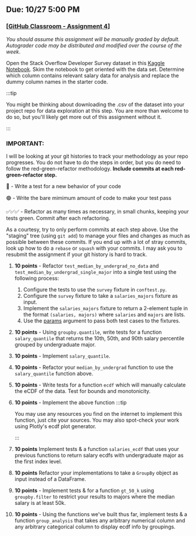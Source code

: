 ## Due: 10/27 5:00 PM

### [[GitHub Classroom - Assignment 4](https://classroom.github.com/a/3RHutrBD)]

*You should assume this assignment will be manually graded by default. Autograder code may be distributed and modified over the course of the week*.

Open the Stack Overflow Developer Survey dataset in this [Kaggle Notebook](https://www.kaggle.com/code/razamh/stack-overflow-developer-survey-analysis). Skim the notebook to get oriented with the data set. Determine which column contains relevant salary data for analysis and replace the dummy column names in the starter code.

:::tip

You might be thinking about downloading the .csv of the dataset into your project repo for data exploration at this step. You are more than welcome to do so, but you'll likely get more out of this assignment without it.

:::

### IMPORTANT:

I will be looking at your git histories to track your methodology as your repo progresses. You do not have to do the steps in order, but you do need to follow the red-green-refactor methodology. **Include commits at each red-green-refactor step.**

🔴 - Write a test for a new behavior of your code

🟢 - Write the bare mimimum amount of code to make your test pass

✅✅✅ - Refactor as many times as necessary, in small chunks, keeping your tests green. Commit after each refactoring.

As a courtesy, try to only perform commits at each step above. Use the "staging" tree (using `git add`) to manage your files and changes as much as possible between these commits. If you end up with a lot of stray commits, look up how to do a `rebase` or `squash` with your commits. I may ask you to resubmit the assignment if your git history is hard to track.


1. **10 points** - Refactor `test_median_by_undergrad_no_data` and `test_median_by_undergrad_single_major` into a single test using the following process:
    1. Configure the tests to use the `survey` fixture in `conftest.py`.
    2. Configure the `survey` fixture to take a `salaries_majors` fixture as input.
    3. Implement the `salaries_majors` fixture to return a 2-element tuple in the format `(salaries, majors)` where `salaries` and `majors` are lists.
    4. Use the [params](https://docs.pytest.org/en/latest/how-to/fixtures.html#parametrizing-fixtures) argument to pass both test cases to the fixtures.


2. **10 points** - Using `groupby.quantile`, write tests for a function `salary_quantile` that returns the 10th, 50th, and 90th salary percentile grouped by undergraduate major.
3. **10 points** - Implement `salary_quantile`.
4. **10 points** - Refactor your `median_by_undergrad` function to use the `salary_quantile` function above.

5. **10 points** - Write tests for a function `ecdf` which will manually calculate the eCDF of the data. Test for bounds and monotonicity.
 

6. **10 points** - Implement the above function
    :::tip

    You may use any resources you find on the internet to implement this function, just cite your sources. You may also spot-check your work using Plotly's ecdf plot generator.

    :::


7. **10 points** Implement tests & a function `salaries_ecdf` that uses your previous functions to return salary ecdfs with undergraduate major as the first index level.

8. **10 points** Refactor your implementations to take a `GroupBy` object as input instead of a DataFrame.

9. **10 points** - Implement tests & for a function `gt_50_k` using `groupby.filter` to restrict your results to majors where the median salary is at least 50k. 

10. **10 points** - Using the functions we've built thus far, implement tests & a function `group_analysis` that takes any arbitrary numerical column and any arbitrary categorical column to display ecdf info by groupings. 